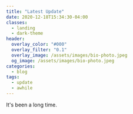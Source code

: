 ```yaml
---
title: "Latest Update"
date: 2020-12-18T15:34:30-04:00
classes:
  - landing
  - dark-theme
header:
  overlay_color: "#000"
  overlay_filter: "0.1"
  overlay_image: /assets/images/bio-photo.jpeg
  og_image: /assets/images/bio-photo.jpeg
categories:
  - blog
tags:
  - update
  - awhile
---
```

It's been a long time.